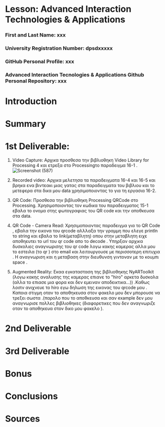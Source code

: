 # Lesson: Advanced Interaction Technologies & Applications

### First and Last Name: xxx
### University Registration Number: dpsdxxxxx
### GitHub Personal Profile: xxx
### Advanced Interaction Tecnologies & Applications Github Personal Repository: xxx

# Introduction

# Summary


# 1st Deliverable:
  1. Video Capture:
    Αρχικα προσθεσα την βιβλιοθηκη Video Library for Processing 4 και  ετρεξα στο Processingτο παραδειγμα 16-1 .
   ![Screenshot (587)](https://user-images.githubusercontent.com/117392255/200139514-c999adb5-32b6-497f-860d-716c92cc8fa2.png)



   
  2. Recorded video:
    Αρχικα μελετησα τα παραδειγματα 16-4 και 16-5 και βρηκα ενα βιντεακι μιας γατας στα παραδειγματα του βιβλιου και το μετεφερα στα δικα μου data χρησιμοποιοντας το για τη εργασια 16-2.
    
  3. QR Code: 
    Προσθεσα την βιβλιοθηκη Processing QRCode στο Processing. Χρησιμοποιοντας τον κωδικα του παραδειγματος 15-1 εβαλα το ονομα στης φωτογραφιας του QR code και την αποθκευσα στα data.
    
  4. QR Code - Camera Read:
    Χρησιμοποιοντας παραδειγμα για το QR Code , εβαλα την εικονα του qrcode αλλλαξα την γραμμη που ελεγε println το string και εβαλα το link(μεταβλητη) οπου στην μεταβλητη ειχε αποθηευτει το url του qr code απο το decode . Υπηρξαν αρχικα δυσκολιες αναγνωρισης του qr code λογω κακης καμερας αλλα μου το εστειλα (το qr ) στο email και λειτουργουσε με περισσοτερη επιτυχια . Η αναγνωριση και η μεταβαση στην διευθυνση γιντοναν με το κουμπι space .
    
  5. Augmented Reality:
    Εκαα εγκατασταση της βιβλιοθηκης NyARToolkit (λογω κακης αναλυσης της καμερας επιανε το "hiro" αρκετα δυσκολα (αλλα το επιασε μια φορα και δεν εμειναν αποδεικτικα...)) .Καθως λοιπν ανιχνευε το hiro εγω δηλωση της εικονας του qrcode μου . Καποια στιγμη οταν το αποθηκευσα στον φακελο μου δεν μπορουσε να τρεξει σωστα .(παρολο που το αποθκευσα και σαν example δεν μου αναγνωρισε πολλες βιβλιοθηκες (διαφορετικες που δεν αναγνωριζε οταν το αποθηκευα στον δικο μου φακελο ).
    
   


# 2nd Deliverable


# 3rd Deliverable 


# Bonus 


# Conclusions


# Sources
